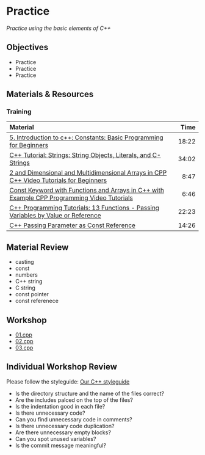 # Practice
*Practice using the basic elements of C++*

## Objectives
 - Practice
 - Practice
 - Practice

## Materials & Resources
### Training
| Material | Time |
|:---------|-----:|
| [5. Introduction to c++: Constants: Basic Programming for Beginners](https://www.youtube.com/watch?v=CxWM3Z13-OU) | 18:22 |
| [C++ Tutorial: Strings: String Objects, Literals, and C-Strings](https://www.youtube.com/watch?v=5n6bS-faG4E) | 34:02 |
| [2 and Dimensional and Multidimensional Arrays in CPP  C++ Video Tutorials for Beginners](https://www.youtube.com/watch?v=TpcT_zNJSHM)| 8:47 |
| [Const Keyword with Functions and Arrays in C++ with Example  CPP Programming Video Tutorials](https://www.youtube.com/watch?v=SVggWRRzPRE) | 6:46 |
| [C++ Programming Tutorials: 13 Functions - Passing Variables by Value or Reference](https://www.youtube.com/watch?v=6U42W0A4ov4) | 22:23 |
| [C++ Passing Parameter as Const Reference](https://www.youtube.com/watch?v=l3TarjDE4kE) | 14:26 |

## Material Review
 - casting
 - const
 - numbers
 - C++ string
 - C string
 - const pointer
 - const referenece

## Workshop
 - [01.cpp](workshop/01.cpp)
 - [02.cpp](workshop/02.cpp)
 - [03.cpp](workshop/03.cpp)

## Individual Workshop Review
Please follow the styleguide: [Our C++ styleguide](../../styleguide/cpp.md)

 - Is the directory structure and the name of the files correct?
 - Are the includes palced on the top of the files?
 - Is the indentation good in each file?
 - Is there unnecessary code?
 - Can you find unnecessary code in comments?
 - Is there unnecessary code duplication?
 - Are there unnecessary empty blocks?
 - Can you spot unused variables?
 - Is the commit message meaningful?

